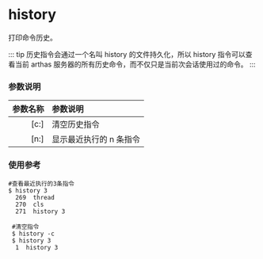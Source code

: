 # history

打印命令历史。

::: tip
历史指令会通过一个名叫 history 的文件持久化，所以 history 指令可以查看当前 arthas 服务器的所有历史命令，而不仅只是当前次会话使用过的命令。
:::

### 参数说明

| 参数名称 | 参数说明                |
| -------: | :---------------------- |
|     [c:] | 清空历史指令            |
|     [n:] | 显示最近执行的 n 条指令 |

### 使用参考

```
#查看最近执行的3条指令
$ history 3
  269  thread
  270  cls
  271  history 3
```

```
 #清空指令
 $ history -c
 $ history 3
  1  history 3
```
